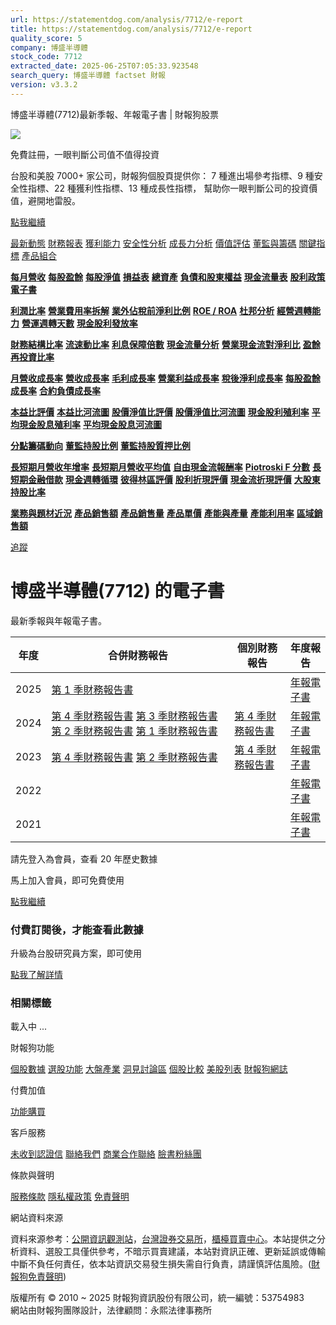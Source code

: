 ```yaml
---
url: https://statementdog.com/analysis/7712/e-report
title: https://statementdog.com/analysis/7712/e-report
quality_score: 5
company: 博盛半導體
stock_code: 7712
extracted_date: 2025-06-25T07:05:33.923548
search_query: 博盛半導體 factset 財報
version: v3.3.2
---
```


博盛半導體(7712)最新季報、年報電子書 | 財報狗股票















![](https://www.facebook.com/tr?id=1265443774131605&ev=PageView&noscript=1)













































































免費註冊，一眼判斷公司值不值得投資

台股和美股 7000+ 家公司，財報狗個股頁提供你：
7 種進出場參考指標、9 種安全性指標、22 種獲利性指標、13 種成長性指標，
幫助你一眼判斷公司的投資價值，避開地雷股。

[點我繼續](/users/sign_up)

[最新動態](/analysis/7712)
[財務報表](/analysis/7712/monthly-revenue)
[獲利能力](/analysis/7712/profit-margin)
[安全性分析](/analysis/7712/financial-structure-ratio)
[成長力分析](/analysis/7712/monthly-revenue-growth-rate)
[價值評估](/analysis/7712/pe)
[董監與籌碼](/analysis/7712/broker-trading)
[關鍵指標](/analysis/7712/long-term-and-short-term-monthly-revenue-yoy)
[產品組合](/analysis/7712/ai-search)

[**每月營收**](/analysis/7712/monthly-revenue)
[**每股盈餘**](/analysis/7712/eps)
[**每股淨值**](/analysis/7712/nav)
[**損益表**](/analysis/7712/income-statement)
[**總資產**](/analysis/7712/assets)
[**負債和股東權益**](/analysis/7712/liabilities-and-equity)
[**現金流量表**](/analysis/7712/cash-flow-statement)
[**股利政策**](/analysis/7712/dividend-policy)
[**電子書**](/analysis/7712/e-report)

[**利潤比率**](/analysis/7712/profit-margin)
[**營業費用率拆解**](/analysis/7712/operating-expense-ratio)
[**業外佔稅前淨利比例**](/analysis/7712/non-operating-income-to-profit-before-tax)
[**ROE / ROA**](/analysis/7712/roe-roa)
[**杜邦分析**](/analysis/7712/du-pont-analysis)
[**經營週轉能力**](/analysis/7712/turnover-ratio)
[**營運週轉天數**](/analysis/7712/turnover-days)
[**現金股利發放率**](/analysis/7712/dividend-payout-ratio)

[**財務結構比率**](/analysis/7712/financial-structure-ratio)
[**流速動比率**](/analysis/7712/current-ratio-and-quick-ratio)
[**利息保障倍數**](/analysis/7712/interest-coverage-ratio)
[**現金流量分析**](/analysis/7712/cash-flow-analysis)
[**營業現金流對淨利比**](/analysis/7712/operating-cash-flow-to-net-income-ratio)
[**盈餘再投資比率**](/analysis/7712/reinvestment-rate)

[**月營收成長率**](/analysis/7712/monthly-revenue-growth-rate)
[**營收成長率**](/analysis/7712/revenue-growth-rate)
[**毛利成長率**](/analysis/7712/gross-profit-growth-rate)
[**營業利益成長率**](/analysis/7712/operating-income-growth-rate)
[**稅後淨利成長率**](/analysis/7712/net-income-growth-rate)
[**每股盈餘成長率**](/analysis/7712/eps-growth-rate)
[**合約負債成長率**](/analysis/7712/current-contract-liabilities-growth-rate)

[**本益比評價**](/analysis/7712/pe)
[**本益比河流圖**](/analysis/7712/pe-band)
[**股價淨值比評價**](/analysis/7712/pb)
[**股價淨值比河流圖**](/analysis/7712/pb-band)
[**現金股利殖利率**](/analysis/7712/dividend-yield)
[**平均現金股息殖利率**](/analysis/7712/average-dividend-yield)
[**平均現金股息河流圖**](/analysis/7712/average-dividend-yield-band)

[**分點籌碼動向**](/analysis/7712/broker-trading)
[**董監持股比例**](/analysis/7712/board-members-and-supervisors-shares-to-shares-outstanding-ratio)
[**董監持股質押比例**](/analysis/7712/pledging-ratio-of-board-members-and-supervisors)

[**長短期月營收年增率**](/analysis/7712/long-term-and-short-term-monthly-revenue-yoy)
[**長短期月營收平均值**](/analysis/7712/average-long-term-and-short-term-monthly-revenue)
[**自由現金流報酬率**](/analysis/7712/croic)
[**Piotroski F 分數**](/analysis/7712/piotroski-f-score)
[**長短期金融借款**](/analysis/7712/financial-borrowing)
[**現金週轉循環**](/analysis/7712/cash-conversion-cycle)
[**彼得林區評價**](/analysis/7712/peter-lynch-valuation)
[**股利折現評價**](/analysis/7712/dividend-discount-valuation)
[**現金流折現評價**](/analysis/7712/dcf-valuation)
[**大股東持股比率**](/analysis/7712/majority-shareholders-share-ratio)

[**業務與題材近況**](/analysis/7712/ai-search)
[**產品銷售額**](/analysis/7712/product-sales-figure)
[**產品銷售量**](/analysis/7712/product-sales-volume)
[**產品單價**](/analysis/7712/product-unit-price)
[**產能與產量**](/analysis/7712/production-capacity)
[**產能利用率**](/analysis/7712/production-capacity-utilization)
[**區域銷售額**](/analysis/7712/product-regional-sales)

[追蹤](/users/sign_up)

# 博盛半導體(7712) 的電子書

最新季報與年報電子書。

| 年度 | 合併財務報告 | 個別財務報告 | 年度報告 |
| --- | --- | --- | --- |
| 2025 | [第 1 季財務報告書](https://doc.twse.com.tw/server-java/t57sb01?co_id=7712&colorchg=1&kind=A&step=9&filename=202501_7712_AI1.pdf) |  | [年報電子書](/analysis) |
| 2024 | [第 4 季財務報告書](https://doc.twse.com.tw/server-java/t57sb01?co_id=7712&colorchg=1&kind=A&step=9&filename=202404_7712_AI1.pdf)  [第 3 季財務報告書](https://doc.twse.com.tw/server-java/t57sb01?co_id=7712&colorchg=1&kind=A&step=9&filename=202403_7712_AI1.pdf)  [第 2 季財務報告書](https://doc.twse.com.tw/server-java/t57sb01?co_id=7712&colorchg=1&kind=A&step=9&filename=202402_7712_AI1.pdf)  [第 1 季財務報告書](https://doc.twse.com.tw/server-java/t57sb01?co_id=7712&colorchg=1&kind=A&step=9&filename=202401_7712_AI1.pdf) | [第 4 季財務報告書](https://doc.twse.com.tw/server-java/t57sb01?co_id=7712&colorchg=1&kind=A&step=9&filename=202404_7712_AI3.pdf) | [年報電子書](https://doc.twse.com.tw/server-java/t57sb01?co_id=7712&colorchg=1&kind=F&step=9&filename=2024_7712_20250617F04.pdf) |
| 2023 | [第 4 季財務報告書](https://doc.twse.com.tw/server-java/t57sb01?co_id=7712&colorchg=1&kind=A&step=9&filename=202304_7712_AI1.pdf)  [第 2 季財務報告書](https://doc.twse.com.tw/server-java/t57sb01?co_id=7712&colorchg=1&kind=A&step=9&filename=202302_7712_AI1.pdf) | [第 4 季財務報告書](https://doc.twse.com.tw/server-java/t57sb01?co_id=7712&colorchg=1&kind=A&step=9&filename=202304_7712_AI3.pdf) | [年報電子書](https://doc.twse.com.tw/server-java/t57sb01?co_id=7712&colorchg=1&kind=F&step=9&filename=2023_7712_20240416F04.pdf) |
| 2022 |  |  | [年報電子書](/analysis) |
| 2021 |  |  | [年報電子書](/analysis) |

請先登入為會員，查看 20 年歷史數據

馬上加入會員，即可免費使用

[點我繼續](/users/sign_up)

### 付費訂閱後，才能查看此數據

升級為台股研究員方案，即可使用

[點我了解詳情](/pricing)

### 相關標籤

載入中 ...





財報狗功能

[個股數據](/analysis)
[選股功能](/screeners)
[大盤產業](/taiex)
[洞見討論區](/insight)
[個股比較](/compare/tpe)
[美股列表](/us-stock-list)
[財報狗網誌](/blog/)

付費加值

[功能購買](/pricing)

客戶服務

[未收到認證信](/users/recv_auth_fail)
[聯絡我們](/contact)
[商業合作聯絡](/contact)
[臉書粉絲團](//www.facebook.com/statementdog)

條款與聲明

[服務條款](/law/tos)
[隱私權政策](/law/privacy)
[免責聲明](/law/disclaimer)

網站資料來源

資料來源参考：[公開資訊觀測站](http://mops.twse.com.tw/mops/web/index)，[台灣證券交易所](http://www.tse.com.tw/)，[櫃檯買賣中心](http://www.otc.org.tw/)。本站提供之分析資料、選股工具僅供參考，不暗示買賣建議，本站對資訊正確、更新延誤或傳輸中斷不負任何責任，依本站資訊交易發生損失需自行負責，請謹慎評估風險。([財報狗免責聲明](/law/disclaimer))

版權所有 © 2010 ~ 2025 財報狗資訊股份有限公司，統一編號：53754983  
網站由財報狗團隊設計，法律顧問：永熙法律事務所